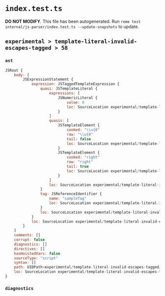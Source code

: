 # `index.test.ts`

**DO NOT MODIFY**. This file has been autogenerated. Run `rome test internal/js-parser/index.test.ts --update-snapshots` to update.

## `experimental > template-literal-invalid-escapes-tagged > 58`

### `ast`

```javascript
JSRoot {
	body: [
		JSExpressionStatement {
			expression: JSTaggedTemplateExpression {
				quasi: JSTemplateLiteral {
					expressions: [
						JSNumericLiteral {
							value: 0
							loc: SourceLocation experimental/template-literal-invalid-escapes-tagged/58/input.js 1:16-1:17
						}
					]
					quasis: [
						JSTemplateElement {
							cooked: "\\u{0"
							raw: "\\u{0"
							tail: false
							loc: SourceLocation experimental/template-literal-invalid-escapes-tagged/58/input.js 1:10-1:14
						}
						JSTemplateElement {
							cooked: "right"
							raw: "right"
							tail: true
							loc: SourceLocation experimental/template-literal-invalid-escapes-tagged/58/input.js 1:18-1:23
						}
					]
					loc: SourceLocation experimental/template-literal-invalid-escapes-tagged/58/input.js 1:9-1:24
				}
				tag: JSReferenceIdentifier {
					name: "sampleTag"
					loc: SourceLocation experimental/template-literal-invalid-escapes-tagged/58/input.js 1:0-1:9 (sampleTag)
				}
				loc: SourceLocation experimental/template-literal-invalid-escapes-tagged/58/input.js 1:0-1:24
			}
			loc: SourceLocation experimental/template-literal-invalid-escapes-tagged/58/input.js 1:0-1:24
		}
	]
	comments: []
	corrupt: false
	diagnostics: []
	directives: []
	hasHoistedVars: false
	sourceType: "script"
	syntax: []
	path: UIDPath<experimental/template-literal-invalid-escapes-tagged/58/input.js>
	loc: SourceLocation experimental/template-literal-invalid-escapes-tagged/58/input.js 1:0-1:24
}
```

### `diagnostics`

```

```
